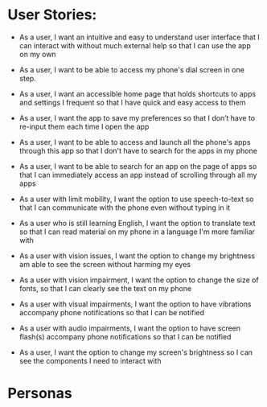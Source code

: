 # User Stories:
- As a user, I want an intuitive and easy to understand user interface that I can interact with without much external help so that I can use the app on my own 

- As a user, I want to be able to access my phone's dial screen in one step. 

- As a user, I want an accessible home page that holds shortcuts to apps and settings I frequent so that I have quick and easy access to them 

- As a user, I want the app to save my preferences so that I don’t have to re-input them each time I open the app 

- As a user, I want to be able to access and launch all the phone's apps through this app so that I don't have to search for the apps in my phone 

- As a user, I want to be able to search for an app on the page of apps so that I can immediately access an app instead of scrolling through all my apps 

- As a user with limit mobility, I want the option to use speech-to-text so that I can communicate with the phone even without typing in it 

- As a user who is still learning English, I want the option to translate text so that I can read material on my phone in a language I'm more familiar with 

- As a user with vision issues, I want the option to change my brightness am able to see the screen without harming my eyes 

- As a user with vision impairment, I want the option to change the size of fonts, so that I can clearly see the text on my phone 

- As a user with visual impairments, I want the option to have vibrations accompany phone notifications so that I can be notified 

- As a user with audio impairments, I want the option to have screen flash(s) accompany phone notifications so that I can be notified 

- As a user, I want the option to change my screen's brightness so I can see the components I need to interact with




# Personas
